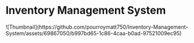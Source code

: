 <h1 sytle="text-align: center;">Inventory Management System</h1>
![Thumbnail](https://github.com/pourroymatt750/Inventory-Management-System/assets/69867050/b997bd65-1c86-4caa-b0ad-97521009ec95)

